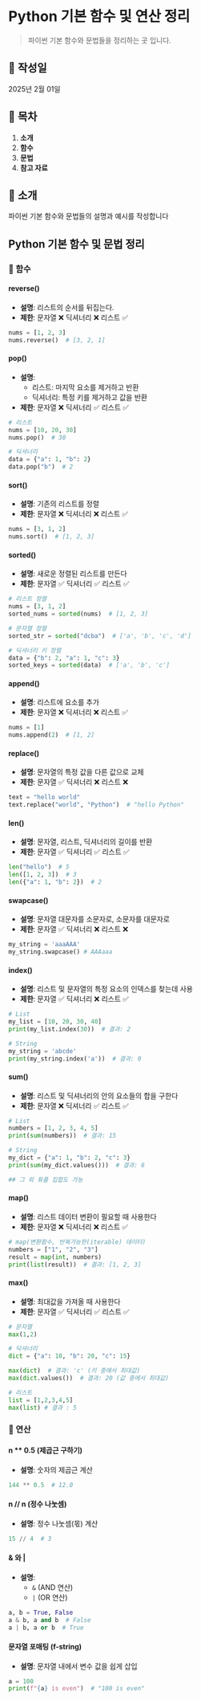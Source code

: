 # Python 기본 함수 및 연산 정리

> 파이썬 기본 함수와 문법들을 정리하는 곳 입니다.

## 📅 작성일

2025년 2월 01일

## 📌 목차

1. **소개**
2. **함수**
3. **문법**
4. **참고 자료**

## 📝 소개

파이썬 기본 함수와 문법들의 설명과 예시를 작성합니다

## Python 기본 함수 및 문법 정리

### 📌 함수

#### reverse()

- **설명**: 리스트의 순서를 뒤집는다.
- **제한**: 문자열 ❌ 딕셔너리 ❌ 리스트 ✅

```python
nums = [1, 2, 3]
nums.reverse()  # [3, 2, 1]
```

#### pop()

- **설명**:
  - 리스트: 마지막 요소를 제거하고 반환
  - 딕셔너리: 특정 키를 제거하고 값을 반환
- **제한**: 문자열 ❌ 딕셔너리 ✅ 리스트 ✅

```python
# 리스트
nums = [10, 20, 30]
nums.pop()  # 30

# 딕셔너리
data = {"a": 1, "b": 2}
data.pop("b")  # 2
```

#### sort()

- **설명**: 기존의 리스트를 정렬
- **제한**: 문자열 ❌ 딕셔너리 ❌ 리스트 ✅

```python
nums = [3, 1, 2]
nums.sort()  # [1, 2, 3]
```

#### sorted()

- **설명**: 새로운 정렬된 리스트를 만든다
- **제한**: 문자열 ✅ 딕셔너리 ✅ 리스트 ✅

```python
# 리스트 정렬
nums = [3, 1, 2]
sorted_nums = sorted(nums)  # [1, 2, 3]

# 문자열 정렬
sorted_str = sorted("dcba")  # ['a', 'b', 'c', 'd']

# 딕셔너리 키 정렬
data = {"b": 2, "a": 1, "c": 3}
sorted_keys = sorted(data)  # ['a', 'b', 'c']
```

#### append()

- **설명**: 리스트에 요소를 추가
- **제한**: 문자열 ❌ 딕셔너리 ❌ 리스트 ✅

```python
nums = [1]
nums.append(2)  # [1, 2]
```

#### replace()

- **설명**: 문자열의 특정 값을 다른 값으로 교체
- **제한**: 문자열 ✅ 딕셔너리 ❌ 리스트 ❌

```python
text = "hello world"
text.replace("world", "Python")  # "hello Python"
```

#### len()

- **설명**: 문자열, 리스트, 딕셔너리의 길이를 반환
- **제한**: 문자열 ✅ 딕셔너리 ✅ 리스트 ✅

```python
len("hello")  # 5
len([1, 2, 3])  # 3
len({"a": 1, "b": 2})  # 2
```

#### swapcase()

- **설명**: 문자열 대문자를 소문자로, 소문자를 대문자로
- **제한**: 문자열 ✅ 딕셔너리 ❌ 리스트 ❌

```python
my_string = 'aaaAAA'
my_string.swapcase() # AAAaaa
```

#### index()

- **설명**: 리스트 및 문자열의 특정 요소의 인덱스를 찾는데 사용
- **제한**: 문자열 ✅ 딕셔너리 ❌ 리스트 ✅

```python
# List
my_list = [10, 20, 30, 40]
print(my_list.index(30))  # 결과: 2

# String
my_string = 'abcde'
print(my_string.index('a'))  # 결과: 0
```

#### sum()

- **설명**: 리스트 및 딕셔너리의 안의 요소들의 합을 구한다
- **제한**: 문자열 ❌ 딕셔너리 ✅ 리스트 ✅

```python
# List
numbers = [1, 2, 3, 4, 5]
print(sum(numbers))  # 결과: 15

# String
my_dict = {"a": 1, "b": 2, "c": 3}
print(sum(my_dict.values()))  # 결과: 6

## 그 외 튜플 집합도 가능
```

#### map()

- **설명**: 리스트 데이터 변환이 필요할 때 사용한다
- **제한**: 문자열 ❌ 딕셔너리 ❌ 리스트 ✅

```python
# map(변환함수, 반복가능한(iterable) 데이터)
numbers = ["1", "2", "3"]
result = map(int, numbers)
print(list(result))  # 결과: [1, 2, 3]
```

#### max()

- **설명**: 최대값을 가져올 때 사용한다
- **제한**: 문자열 ✅ 딕셔너리 ✅ 리스트 ✅

```python
# 문자열
max(1,2)

# 딕셔너리
dict = {"a": 10, "b": 20, "c": 15}

max(dict)  # 결과: 'c' (키 중에서 최대값)
max(dict.values())  # 결과: 20 (값 중에서 최대값)

# 리스트
list = [1,2,3,4,5]
max(list) # 결과 : 5

```

### 📌 연산

#### n \*\* 0.5 (제곱근 구하기)

- **설명**: 숫자의 제곱근 계산

```python
144 ** 0.5  # 12.0
```

#### n // n (정수 나눗셈)

- **설명**: 정수 나눗셈(몫) 계산

```python
15 // 4  # 3
```

#### & 와 |

- **설명**:
  - `&` (AND 연산)
  - `|` (OR 연산)

```python
a, b = True, False
a & b, a and b  # False
a | b, a or b  # True
```

#### 문자열 포매팅 (f-string)

- **설명**: 문자열 내에서 변수 값을 쉽게 삽입

```python
a = 100
print(f"{a} is even")  # "100 is even"
```
